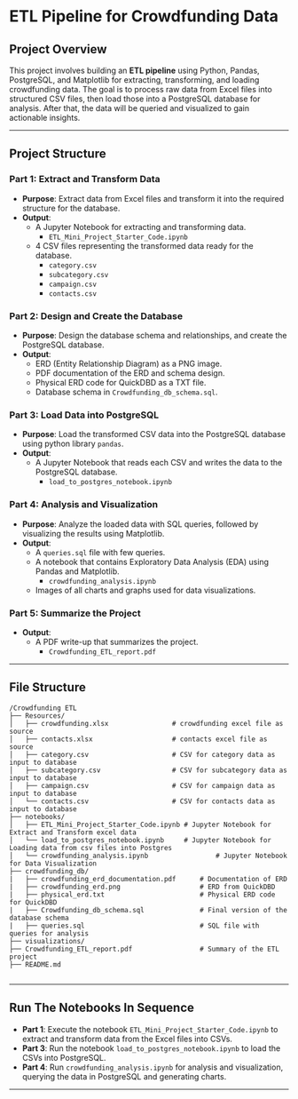 # ETL Pipeline for Crowdfunding Data

## Project Overview

This project involves building an **ETL pipeline** using Python, Pandas, PostgreSQL, and Matplotlib for extracting, transforming, and loading crowdfunding data. The goal is to process raw data from Excel files into structured CSV files, then load those into a PostgreSQL database for analysis. After that, the data will be queried and visualized to gain actionable insights.

---

## Project Structure


### Part 1: **Extract and Transform Data**

- **Purpose**: Extract data from Excel files and transform it into the required structure for the database.
- **Output**:
  - A Jupyter Notebook for extracting and transforming data.
	- `ETL_Mini_Project_Starter_Code.ipynb`
  - 4 CSV files representing the transformed data ready for the database.
 	- `category.csv`
  	- `subcategory.csv`
  	- `campaign.csv`
  	- `contacts.csv`

### Part 2: **Design and Create the Database**

- **Purpose**: Design the database schema and relationships, and create the PostgreSQL database.
- **Output**:
  - ERD (Entity Relationship Diagram) as a PNG image.
  - PDF documentation of the ERD and schema design.
  - Physical ERD code for QuickDBD as a TXT file.
  - Database schema in `Crowdfunding_db_schema.sql`.

### Part 3: **Load Data into PostgreSQL**

- **Purpose**: Load the transformed CSV data into the PostgreSQL database using python library `pandas`.
- **Output**:
  - A Jupyter Notebook that reads each CSV and writes the data to the PostgreSQL database.
	- `load_to_postgres_notebook.ipynb`

### Part 4: **Analysis and Visualization**

- **Purpose**: Analyze the loaded data with SQL queries, followed by visualizing the results using Matplotlib.
- **Output**:
  - A `queries.sql` file with few queries.
  - A notebook that contains Exploratory Data Analysis (EDA) using Pandas and Matplotlib.
	- `crowdfunding_analysis.ipynb`
  - Images of all charts and graphs used for data visualizations.

### Part 5: **Summarize the Project**
- **Output**:
  - A PDF write-up that summarizes the project.
	- `Crowdfunding_ETL_report.pdf`
---

## File Structure

```
/Crowdfunding ETL
├── Resources/
│   ├── crowdfunding.xlsx                # crowdfunding excel file as source
│   ├── contacts.xlsx                    # contacts excel file as source
│   ├── category.csv                     # CSV for category data as input to database
│   ├── subcategory.csv                  # CSV for subcategory data as input to database
│   ├── campaign.csv                     # CSV for campaign data as input to database                              
│   └── contacts.csv                     # CSV for contacts data as input to database       
├── notebooks/                  
│   ├── ETL_Mini_Project_Starter_Code.ipynb	# Jupyter Notebook for Extract and Transform excel data
│   └── load_to_postgres_notebook.ipynb    	# Jupyter Notebook for Loading data from csv files into Postgres
│   └── crowdfunding_analysis.ipynb     			# Jupyter Notebook for Data Visualization
├── crowdfunding_db/
|   ├── crowdfunding_erd_documentation.pdf		# Documentation of ERD
|   ├── crowdfunding_erd.png         			# ERD from QuickDBD
|   ├── physical_erd.txt	               		# Physical ERD code for QuickDBD           
|   ├── Crowdfunding_db_schema.sql		        # Final version of the database schema 
|   ├── queries.sql                        		# SQL file with queries for analysis
├── visualizations/ 
├── Crowdfunding_ETL_report.pdf       			# Summary of the ETL project            
├── README.md                 
        
```

---	

## Run The Notebooks In Sequence

- **Part 1**: Execute the notebook `ETL_Mini_Project_Starter_Code.ipynb` to extract and transform data from the Excel files into CSVs.
- **Part 3**: Run the notebook `load_to_postgres_notebook.ipynb` to load the CSVs into PostgreSQL.
- **Part 4**: Run `crowdfunding_analysis.ipynb` for analysis and visualization, querying the data in PostgreSQL and generating charts.

---

